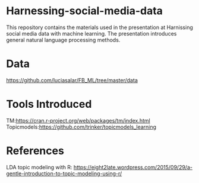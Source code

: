 # Harnessing-social-media-data

This repository contains the materials used in the presentation at Harnissing social media data with machine learning. The presentation introduces general natural language processing methods.

# Data
https://github.com/luciasalar/FB_ML/tree/master/data

# Tools Introduced

TM:https://cran.r-project.org/web/packages/tm/index.html
Topicmodels:https://github.com/trinker/topicmodels_learning


# References
LDA topic modeling with R: https://eight2late.wordpress.com/2015/09/29/a-gentle-introduction-to-topic-modeling-using-r/
